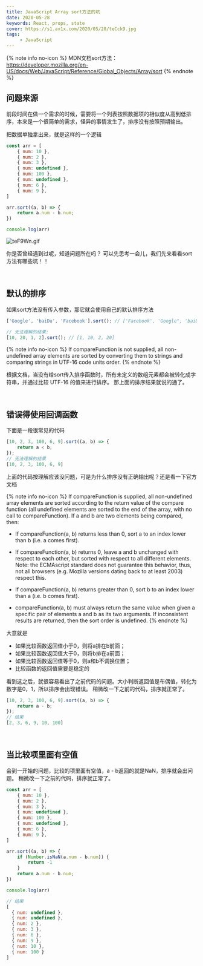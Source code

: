 ```yaml
---
title: JavaScript Array sort方法的坑
date: 2020-05-28
keywords: React, props, state
cover: https://s1.ax1x.com/2020/05/28/teCck9.jpg
tags:
     - JavaScript
---
```



{% note info no-icon %}
MDN文档sort方法：https://developer.mozilla.org/en-US/docs/Web/JavaScript/Reference/Global_Objects/Array/sort
{% endnote %}

## 问题来源

前段时间在做一个需求的时候，需要将一个列表按照数据项的相似度从高到低排序，本来是一个很简单的需求，怪异的事情发生了，排序没有按照预期输出。

把数据单独拿出来，就是这样的一个逻辑

```JavaScript
const arr = [
    { num: 10 },
    { num: 2 },
    { num: 3 },
    { num: undefined },
    { num: 100 },
    { num: undefined },
    { num: 6 },
    { num: 9 },
]

arr.sort((a, b) => {
    return a.num - b.num;
})

console.log(arr)
```

![teF9Wn.gif](https://s1.ax1x.com/2020/05/28/teF9Wn.gif)

你是否曾经遇到过呢，知道问题所在吗？
可以先思考一会儿，我们先来看看sort方法有哪些坑！！

<br/>


## 默认的排序

如果sort方法没有传入参数，那它就会使用自己的默认排序方法

```JavaScript
['Google', 'baiDu', 'Facebook'].sort(); // ['Facebook', 'Google", 'baiDu']

// 无法理解的结果:
[10, 20, 1, 2].sort(); // [1, 10, 2, 20]
```

{% note info no-icon %}
If compareFunction is not supplied, all non-undefined array elements are sorted by converting them to strings and comparing strings in UTF-16 code units order. 
{% endnote %}

根据文档，当没有给sort传入排序函数时，所有未定义的数组元素都会被转化成字符串，并通过比较 UTF-16 的值来进行排序。
那上面的排序结果就说的通了。

<br/>


## 错误得使用回调函数

下面是一段很常见的代码

```JavaScript
[10, 2, 3, 100, 6, 9].sort((a, b) => {
    return a < b;
});
// 无法理解的结果
[10, 2, 3, 100, 6, 9]
```

上面的代码按理解应该没问题，可是为什么排序没有正确输出呢？还是看一下官方文档

{% note info no-icon %}
If compareFunction is supplied, all non-undefined array elements are sorted according to the return value of the compare function (all undefined elements are sorted to the end of the array, with no call to compareFunction). If a and b are two elements being compared, then:

- If compareFunction(a, b) returns less than 0, sort a to an index lower than b (i.e. a comes first).

- If compareFunction(a, b) returns 0, leave a and b unchanged with respect to each other, but sorted with respect to all different elements. Note: the ECMAscript standard does not guarantee this behavior, thus, not all browsers (e.g. Mozilla versions dating back to at least 2003) respect this.

- If compareFunction(a, b) returns greater than 0, sort b to an index lower than a (i.e. b comes first).
- compareFunction(a, b) must always return the same value when given a specific pair of elements a and b as its two arguments. If inconsistent results are returned, then the sort order is undefined.
{% endnote %}

大意就是
 - 如果比较函数返回值小于0，则将a排在b前面；
 - 如果比较函数返回值大于0，则将b排在a前面；
 - 如果比较函数返回值等于0，则a和b不调换位置；
 - 比较函数的返回值需要是稳定的

看到这之后，就很容易看出了之前代码的问题。大小判断返回值是布偶值，转化为数字是0，1，所以排序会出现错误。
稍微改一下之前的代码，排序就正常了。

```JavaScript
[10, 2, 3, 100, 6, 9].sort((a, b) => {
    return a - b;
});
// 结果
[2, 3, 6, 9, 10, 100]
```

<br/>


## 当比较项里面有空值

会到一开始的问题，比较的项里面有空值，a - b返回的就是NaN，排序就会出问题。
稍微改一下之前的代码，排序就正常了。

```JavaScript
const arr = [
    { num: 10 },
    { num: 2 },
    { num: 3 },
    { num: undefined },
    { num: 100 },
    { num: undefined },
    { num: 6 },
    { num: 9 },
]

arr.sort((a, b) => {
    if (Number.isNaN(a.num - b.num)) {
        return -1
    }
    return a.num - b.num;
})

console.log(arr)

// 结果
[
  { num: undefined },
  { num: undefined },
  { num: 2 },
  { num: 3 },
  { num: 6 },
  { num: 9 },
  { num: 10 },
  { num: 100 }
]
```